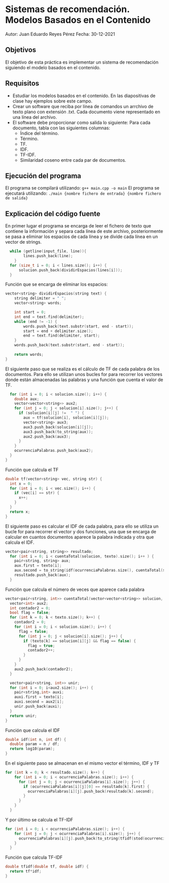 # Sistemas de recomendación. Modelos Basados en el Contenido
 Autor: Juan Eduardo Reyes Pérez
 Fecha: 30-12-2021

 ## Objetivos

 El objetivo de esta práctica es implementar un sistema de recomendación siguiendo el modelo basados en el contenido.

 ## Requisitos

- Estudiar los modelos basados en el contenido. En las diapositivas de clase hay ejemplos sobre este campo.
- Crear un software que reciba por línea de comandos un arrchivo de texto plano con extensión .txt. Cada documento viene representado en una línea del archivo. 
- El software debe proporcionar como salida lo siguiente:
  Para cada documento, tabla con las siguientes columnas:
  - Índice del término.
  - Término.
  - TF.
  - IDF.
  - TF-IDF.
  - Similaridad coseno entre cada par de documentos.

## Ejecución del programa

El programa se compilará utilizando: `g++ main.cpp -o main`
El programa se ejecutará utilizando: `./main {nombre fichero de entrada} {nombre fichero de salida}`

## Explicación del código fuente

En primer lugar el programa se encarga de leer el fichero de texto que contiene la información y separa cada línea de este archivo, posteriormente se pasa a eliminar los espacios de cada línea y se divide cada línea en un vector de strings.

```C++
  while (getline(input_file, line)){
        lines.push_back(line);
    }
  for (size_t i = 0; i < lines.size(); i++) {
      solucion.push_back(dividirEspacios(lines[i]));
  }
```
Función que se encarga de eliminar los espacios:
```C++
vector<string> dividirEspacios(string text) {
    string delimiter = " ";
    vector<string> words;

    int start = 0;
    int end = text.find(delimiter);
    while (end != -1) {
        words.push_back(text.substr(start, end - start));
        start = end + delimiter.size();
        end = text.find(delimiter, start);
    }
    words.push_back(text.substr(start, end - start));
    
    return words;
}
```

El siguiente paso que se realiza es el cálculo de TF de cada palabra de los documentos. Para ello se utilizan unos bucles for para recorrer los vectores donde están almacenadas las palabras y una función que cuenta el valor de TF.
```C++
  for (int i = 0; i < solucion.size(); i++) {
    double aux;
    vector<vector<string>> aux2;
    for (int j = 0; j < solucion[i].size(); j++) {
      if (solucion[i][j] !=  " ") {
        aux = tf(solucion[i], solucion[i][j]);
        vector<string> aux3;
        aux3.push_back(solucion[i][j]);
        aux3.push_back(to_string(aux));
        aux2.push_back(aux3);
      }
    }
    ocurrenciaPalabras.push_back(aux2);
  }
}
```
Función que calcula el TF
```C++
double tf(vector<string> vec, string str) {
  int x = 0;
  for (int i = 0; i < vec.size(); i++) {
    if (vec[i] == str) {
      x++;
    }
  }
  return x;
}
```

El siguiente paso es calcular el IDF de cada palabra, para ello se utiliza un bucle for para recorrer el vector y dos funciones, una que se encarga de calcular en cuantos documentos aparece la palabra indicada y otra que calcula el IDF.

```C++
vector<pair<string, string>> resultado;
  for (int i = 0; i < cuentaTotal(solucion, texto).size(); i++ ) {
    pair<string, string> aux;
    aux.first = texto[i];
    aux.second = to_string(idf(ocurrenciaPalabras.size(), cuentaTotal(solucion, texto)[i].second));
    resultado.push_back(aux);
  }
```
Función que calcula el número de veces que aparece cada palabra
```C++
vector<pair<string, int>> cuentaTotal(vector<vector<string>> solucion, vector<string> texto) {
  vector<int> aux2;
  int contador2 = 0;
  bool flag = false;
  for (int k = 0; k < texto.size(); k++) {
    contador2 = 0;
    for (int i = 0; i < solucion.size(); i++) {
      flag = false;
      for (int j = 0; j < solucion[i].size(); j++) {
        if (texto[k] == solucion[i][j] && flag == false) {
          flag = true;
          contador2++;
        }
      }
    }
    aux2.push_back(contador2);
  }

  vector<pair<string, int>> unir;
  for (int i = 0; i<aux2.size(); i++) {
    pair<string,int> auxi;
    auxi.first = texto[i];
    auxi.second = aux2[i];
    unir.push_back(auxi);
  }
  return unir;
}
```
Función que calcula el IDF
```C++
double idf(int n, int df) {
  double param = n / df;
  return log10(param);
}
```

En el siguiente paso se almacenan en el mismo vector el término, IDF y TF

```C++
for (int k = 0; k < resultado.size(); k++) {
    for (int i = 0; i < ocurrenciaPalabras.size(); i++) {
      for (int j = 0; j < ocurrenciaPalabras[i].size(); j++) {
        if (ocurrenciaPalabras[i][j][0] == resultado[k].first) {
          ocurrenciaPalabras[i][j].push_back(resultado[k].second);
        }
      }
    }
  }
```

Y por último se calcula el TF-IDF

```C++
for (int i = 0; i < ocurrenciaPalabras.size(); i++) {
    for (int j = 0; j < ocurrenciaPalabras[i].size(); j++) {
      ocurrenciaPalabras[i][j].push_back(to_string(tfidf(stod(ocurrenciaPalabras[i][j][1]), stod(ocurrenciaPalabras[i][j][2]))));
    }
  }
```
Función que calcula TF-IDF
```C++
double tfidf(double tf, double idf) {
  return tf*idf;
}
```